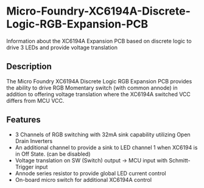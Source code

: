 # Micro-Foundry-XC6194A-Discrete-Logic-RGB-Expansion-PCB
Information about the XC6194A Expansion PCB based on discrete logic to drive 3 LEDs and provide voltage translation

## Description
The Micro Foundry XC6194A Discrete Logic RGB Expansion PCB provides the ability to drive RGB Momentary switch (with common annode) in addition to offering voltage translation where the XC6194A switched VCC differs from MCU VCC. 

## Features
- 3 Channels of RGB switching with 32mA sink capability utilizing Open Drain Inverters
- An additional channel to provide a sink to LED channel 1 when XC6194 is in Off State. (can be disabled)
- Voltage translation on SW (Switch) output -> MCU input with Schmitt-Trigger input
- Annode series resistor to provide global LED current control
- On-board micro switch for additional XC6194A control
